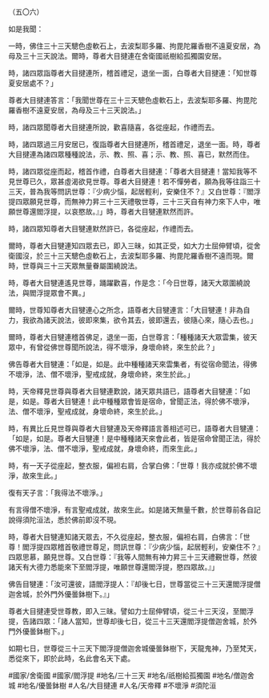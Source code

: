 （五〇六）

如是我聞：

一時，佛住三十三天驄色虛軟石上，去波梨耶多羅、拘毘陀羅香樹不遠夏安居，為母及三十三天說法。爾時，尊者大目揵連在舍衛國祇樹給孤獨園安居。

時，諸四眾詣尊者大目揵連所，稽首禮足，退坐一面，白尊者大目揵連：「知世尊夏安居處不？」

尊者大目揵連答言：「我聞世尊在三十三天驄色虛軟石上，去波梨耶多羅、拘毘陀羅香樹不遠夏安居，為母及三十三天說法。」

時，諸四眾聞尊者大目揵連所說，歡喜隨喜，各從座起，作禮而去。

時，諸四眾過三月安居已，復詣尊者大目揵連所，稽首禮足，退坐一面。時，尊者大目揵連為諸四眾種種說法，示、教、照、喜；示、教、照、喜已，默然而住。

時，諸四眾從座而起，稽首作禮，白尊者大目揵連：「尊者大目揵連！當知我等不見世尊已久，眾甚虛渴欲見世尊。尊者大目揵連！若不憚勞者，願為我等往詣三十三天，普為我等問訊世尊：『少病少惱，起居輕利，安樂住不？』又白世尊：『閻浮提四眾願見世尊，而無神力昇三十三天禮敬世尊，三十三天自有神力來下人中，唯願世尊還閻浮提，以哀愍故。』」時，尊者大目犍連默然而許。

時，諸四眾知尊者大目犍連默然許已，各從座起，作禮而去。

爾時，尊者大目犍連知四眾去已，即入三昧，如其正受，如大力士屈伸臂頃，從舍衛國沒，於三十三天驄色虛軟石上，去波梨耶多羅、拘毘陀羅香樹不遠而現。爾時，世尊與三十三天眾無量眷屬圍繞說法。

時，尊者大目犍連遙見世尊，踊躍歡喜，作是念：「今日世尊，諸天大眾圍繞說法，與閻浮提眾會不異。」

爾時，世尊知尊者大目犍連心之所念，語尊者大目犍連言：「大目犍連！非為自力，我欲為諸天說法，彼即來集，欲令其去，彼即還去，彼隨心來，隨心去也。」

爾時，尊者大目犍連稽首佛足，退坐一面，白世尊言：「種種諸天大眾雲集，彼天眾中，有曾從佛世尊聞所說法，得不壞淨，身壞命終，來生於此？」

佛告尊者大目犍連：「如是，如是。此中種種諸天來雲集者，有從宿命聞法，得佛不壞淨，法、僧不壞淨，聖戒成就，身壞命終，來生於此。」

時，天帝釋見世尊與尊者大目犍連歎說，諸天眾共語已，語尊者大目犍連：「如是，如是。尊者大目犍連！此中種種眾會皆是宿命，曾聞正法，得於佛不壞淨，法、僧不壞淨，聖戒成就，身壞命終，來生於此。」

時，有異比丘見世尊與尊者大目犍連及天帝釋語言善相述可已，語尊者大目犍連：「如是，如是。尊者大目犍連！是中種種諸天來會此者，皆是宿命曾聞正法，得於佛不壞淨，法、僧不壞淨，聖戒成就，身壞命終，而來生此。」

時，有一天子從座起，整衣服，偏袒右肩，合掌白佛：「世尊！我亦成就於佛不壞淨，故來生此。」

復有天子言：「我得法不壞淨。」

有言得僧不壞淨，有言聖戒成就，故來生此。如是諸天無量千數，於世尊前各自記說得須陀洹法，悉於佛前即沒不現。

時，尊者大目犍連知諸天眾去，不久從座起，整衣服，偏袒右肩，白佛言：「世尊！閻浮提四眾稽首敬禮世尊足，問訊世尊：『少病少惱，起居輕利，安樂住不？』四眾思慕，願見世尊。又白世尊：『我等人間無有神力昇三十三天禮覲世尊，然彼諸天有大德力悉能來下至閻浮提，唯願世尊還閻浮提，愍四眾故。』」

佛告目犍連：「汝可還彼，語閻浮提人：『却後七日，世尊當從三十三天還閻浮提僧迦舍城，於外門外優曇鉢樹下。』」

尊者大目揵連受世尊教，即入三昧。譬如力士屈伸臂頃，從三十三天沒，至閻浮提，告諸四眾：「諸人當知，世尊却後七日，從三十三天還閻浮提僧迦舍城，於外門外優曇鉢樹下。」

如期七日，世尊從三十三天下閻浮提僧迦舍城優曇鉢樹下，天龍鬼神，乃至梵天，悉從來下，即於此時，名此會名天下處。

#國家/舍衛國
#國家/閻浮提
#地名/三十三天
#地名/祇樹給孤獨園
#地名/僧迦舍城
#地名/優曇鉢樹
#人名/大目揵連
#人名/天帝釋
#不壞淨
#須陀洹
